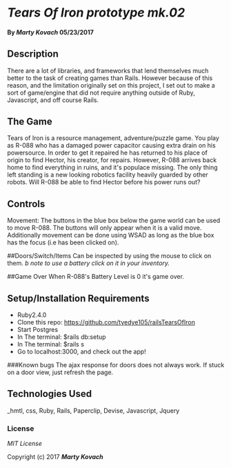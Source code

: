 # _Tears Of Iron prototype mk.02_

#### By *Marty Kovach* 05/23/2017


## Description
 There are a lot of libraries, and frameworks that lend themselves much better to the task of creating games than Rails. However because of this reason, and the limitation originally set on this project, I set out to make a sort of game/engine that did not require anything outside of Ruby, Javascript, and off course Rails.
## The Game
 Tears of Iron is a resource management, adventure/puzzle game.  You play as R-088 who has a damaged power capacitor causing extra drain on his powersource.  In order to get it repaired he has returned to his place of origin to find Hector, his creator, for repairs.  However, R-088 arrives back home to find everything in ruins, and it's populace missing. The only thing left standing is a new looking robotics facility heavily guarded by other robots. Will R-088 be able to find Hector before his power runs out?
## Controls
  Movement: The buttons in the blue box below the game world can be used to move R-088. The buttons will only appear when it is a valid move. Additionally movement can be done using WSAD as long as the blue box has the focus (i.e has been clicked on).

##Doors/Switch/Items
 Can be inspected by using the mouse to click on them. _b note to use a battery click on it in your inventory._

##Game Over
 When R-088's Battery Level is 0 it's game over.





## Setup/Installation Requirements
* Ruby2.4.0
* Clone this repo: https://github.com/tyedye105/railsTearsOfIron
* Start Postgres
* In The terminal: $rails db:setup
* In The terminal: $rails s
* Go to localhost:3000, and check out the app!

###Known bugs
  The ajax response for doors does not always work. If stuck on a door view, just refresh the page.

## Technologies Used

_hmtl, css, Ruby, Rails, Paperclip, Devise, Javascript, Jquery

### License

*MIT License*

Copyright (c) 2017 **_Marty Kovach_**

